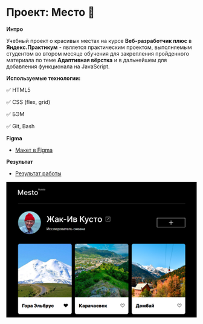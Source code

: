 # Проект: Место :sunrise_over_mountains:

**Интро**

Учебный проект о красивых местах на курсе **Веб-разработчик плюс** в **Яндекс.Практикум** - является практическим проектом, выполняемым студентом во втором месяце обучения для закрепления пройденного материала по теме **Адаптивная вёрстка** и в дальнейшем для добавления функционала на JavaScript.

**Используемые технологии:**

:white_check_mark: HTML5

:white_check_mark: CSS (flex, grid)

:white_check_mark: БЭМ

:white_check_mark: Git, Bash

**Figma**

* [Макет в Figma](https://www.figma.com/file/bjyvbKKJN2naO0ucURl2Z0/JavaScript.-Sprint-5?node-id=0%3A1)

**Результат**

* [Результат работы](https://alekseizaitsevweb.github.io/mesto-project/index.html)

![Проект Место](https://github.com/AlekseiZaitsevWeb/mesto-project/blob/main/readme.png "Проект Место")
